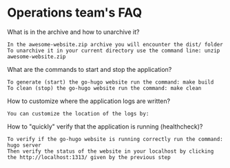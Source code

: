 # Operations team's FAQ

What is in the archive and how to unarchive it?

    In the awesome-website.zip archive you will encounter the dist/ folder
    To unarchive it in your current directory use the command line: unzip awesome-website.zip

What are the commands to start and stop the application?

    To generate (start) the go-hugo website run the command: make build
    To clean (stop) the go-hugo website run the command: make clean

How to customize where the application logs are written?

    You can customize the location of the logs by:

How to "quickly" verify that the application is running (healthcheck)?

    To verify if the go-hugo website is running correctly run the command: hugo server
    Then verify the status of the website in your localhost by clicking the http://localhost:1313/ given by the previous step

